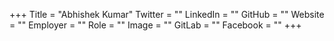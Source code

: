 +++
Title = "Abhishek Kumar"
Twitter = ""
LinkedIn = ""
GitHub = ""
Website = ""
Employer = ""
Role = ""
Image = ""
GitLab = ""
Facebook = ""
+++
